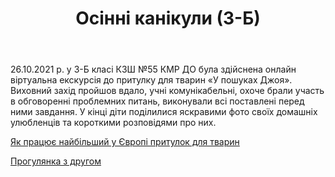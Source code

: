 ﻿---
title: Осінні канікули (3-Б)
---

26.10.2021 р. у 3-Б класі КЗШ №55 КМР ДО була здійснена онлайн віртуальна екскурсія до притулку для тварин «У пошуках Джоя». Виховний захід пройшов вдало, учні комунікабельні, охоче брали участь в обговоренні проблемних питань, виконували всі поставлені перед ними завдання. У кінці діти поділилися яскравими фото своїх домашніх улюбленців та короткими розповідями про них.

[Як працює найбільший у Європі притулок для тварин](https://www.youtube.com/watch?v=sOvFsJvQzk0)

[Прогулянка з другом](https://www.youtube.com/watch?v=M8MSUy6Z23c)

<slideshow />
